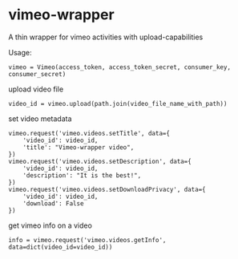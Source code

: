 vimeo-wrapper
=============

A thin wrapper for vimeo activities with upload-capabilities

Usage:

    vimeo = Vimeo(access_token, access_token_secret, consumer_key, consumer_secret)

upload video file

    video_id = vimeo.upload(path.join(video_file_name_with_path))

set video metadata

    vimeo.request('vimeo.videos.setTitle', data={
        'video_id': video_id,
        'title': "Vimeo-wrapper video",
    })
    vimeo.request('vimeo.videos.setDescription', data={
        'video_id': video_id,
        'description': "It is the best!",
    })
    vimeo.request('vimeo.videos.setDownloadPrivacy', data={
        'video_id': video_id,
        'download': False
    })
  
get vimeo info on a video

    info = vimeo.request('vimeo.videos.getInfo', data=dict(video_id=video_id))
